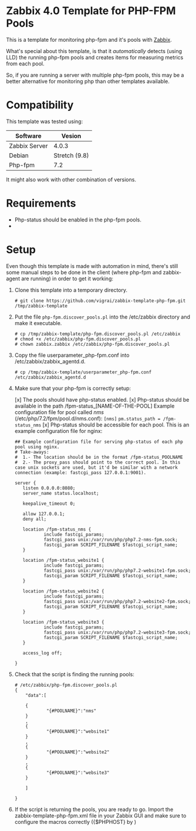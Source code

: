 # Zabbix 4.0 Template for PHP-FPM Pools

This is a template for monitoring php-fpm and it's pools with [Zabbix](www.zabbix.com).

What's special about this template, is that it *automatically* detects (using LLD) the running php-fpm pools and creates items for measuring metrics from each pool.

So, if you are running a server with multiple php-fpm pools, this may be a better alternative for monitoring php than other templates available.

# Compatibility

This template was tested using:

| Software | Vesion |
| ------ | ------ |
| Zabbix Server | 4.0.3 |
| Debian | Stretch (9.8) |
| Php-fpm | 7.2 |

It might also work with other combination of versions.

# Requirements

 - Php-status should be enabled in the php-fpm pools.
 -

# Setup

Even though this template is made with automation in mind, there's still some manual steps to be done in the client (where php-fpm and zabbix-agent are running) in order to get it working:

 1. Clone this template into a temporary directory.

    ```
    # git clone https://github.com/vigrai/zabbix-template-php-fpm.git /tmp/zabbix-template
    ```

 2. Put the file `php-fpm.discover_pools.pl` into the /etc/zabbix directory and make it executable.

    ```
    # cp /tmp/zabbix-template/php-fpm.discover_pools.pl /etc/zabbix
    # chmod +x /etc/zabbix/php-fpm.discover_pools.pl
    # chown zabbix.zabbix /etc/zabbix/php-fpm.discover_pools.pl
    ```
3. Copy the file userparameter_php-fpm.conf into /etc/zabbix/zabbix_agentd.d.
    ```
    # cp /tmp/zabbix-template/userparameter_php-fpm.conf /etc/zabbix/zabbix_agentd.d
    ```
4. Make sure that your php-fpm is correctly setup:

     [x] The pools should have php-status enabled.
     [x] Php-status should be available in the path /fpm-status_[NAME-OF-THE-POOL]
     Example configuration file for pool called *nms* (/etc/php/7.2/fpm/pool.d/nms.conf):
     ```[nms]```
     ```pm.status_path = /fpm-status_nms```
     [x] Php-status should be accessible for each pool. This is an example configuration file for nginx:
     ```
     ## Example configuration file for serving php-status of each php pool using nginx.
     # Take-aways:
     #  1.- The location should be in the format /fpm-status_POOLNAME
     #  2.- The proxy_pass should point to the correct pool. In this case unix sockets are used, but it'd be similar with a network connection (example: fastcgi_pass 127.0.0.1:9001).

     server {
        listen 0.0.0.0:8080;
        server_name status.localhost;

        keepalive_timeout 0;

        allow 127.0.0.1;
        deny all;

        location /fpm-status_nms {
                include fastcgi_params;
                fastcgi_pass unix:/var/run/php/php7.2-nms-fpm.sock;
                fastcgi_param SCRIPT_FILENAME $fastcgi_script_name;
        }

        location /fpm-status_website1 {
                include fastcgi_params;
                fastcgi_pass unix:/var/run/php/php7.2-website1-fpm.sock;
                fastcgi_param SCRIPT_FILENAME $fastcgi_script_name;
        }

        location /fpm-status_website2 {
                include fastcgi_params;
                fastcgi_pass unix:/var/run/php/php7.2-website2-fpm.sock;
                fastcgi_param SCRIPT_FILENAME $fastcgi_script_name;
        }

        location /fpm-status_website3 {
                include fastcgi_params;
                fastcgi_pass unix:/var/run/php/php7.2-website3-fpm.sock;
                fastcgi_param SCRIPT_FILENAME $fastcgi_script_name;
        }

        access_log off;

     }
     ```
5. Check that the script is finding the running pools:
    ```
    # /etc/zabbix/php-fpm.discover_pools.pl
    {
        "data":[

        {
                "{#POOLNAME}":"nms"
        }
        ,
        {
                "{#POOLNAME}":"website1"
        }
        ,
        {
                "{#POOLNAME}":"website2"
        }
        ,
        {
                "{#POOLNAME}":"website3"
        }

        ]

    }
    ```
6. If the script is returning the pools, you are ready to go. Import the zabbix-template-php-fpm.xml file in your Zabbix GUI and make sure to configure the macros correctly ({$PHPHOST} by )
